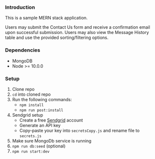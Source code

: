 ### Introduction
This is a sample MERN stack application.

Users may submit the Contact Us form and receive a confirmation email upon successful submission.
Users may also view the Message History table and use the provided sorting/filtering options.

### Dependencies
* MongoDB
* Node >= 10.0.0

### Setup
1. Clone repo
2. `cd` into cloned repo
3. Run the following commands:
    * `npm install`
    * `npm run post:install`
4. Sendgrid setup
    * Create a free [Sendgrid](https://sendgrid.com/) account
    * Generate an API key
    * Copy-paste your key into `secretsCopy.js` and rename file to `secrets.js`
5. Make sure MongoDb service is running
6. `npm run db:seed` (optional)
7. `npm run start:dev`
